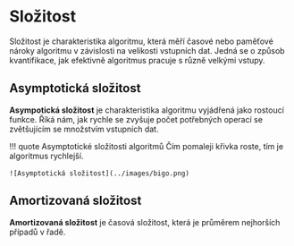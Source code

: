 # Složitost
Složitost je charakteristika algoritmu, která měří časové nebo paměťové nároky algoritmu v závislosti na velikosti vstupních dat. Jedná se o způsob kvantifikace, jak efektivně algoritmus pracuje s různě velkými vstupy.

## Asymptotická složitost
__Asympotická složitost__ je charakteristika algoritmu vyjádřená jako rostoucí funkce. Říká nám, jak rychle se zvyšuje počet potřebných operací se zvětšujícím se množstvím vstupních dat.

!!! quote Asymptotické složitosti algoritmů
    Čím pomaleji křivka roste, tím je algoritmus rychlejší.

    ![Asymptotická složitost](../images/bigo.png)

## Amortizovaná složitost
**Amortizovaná složitost** je časová složitost, která je průměrem nejhorších případů v řadě.
